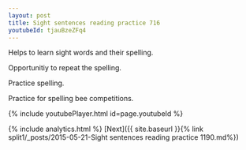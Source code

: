 ```yaml
---
layout: post
title: Sight sentences reading practice 716
youtubeId: tjauBzeZFq4
---
```

 
 
Helps to learn sight words and their spelling.

Opportunitiy to repeat the spelling. 

Practice spelling. 
 
Practice for spelling bee competitions. 
 
{% include youtubePlayer.html id=page.youtubeId %}
 
 
{% include analytics.html %} 
[Next]({{ site.baseurl }}{% link  split1/_posts/2015-05-21-Sight sentences reading practice 1190.md%})
 
